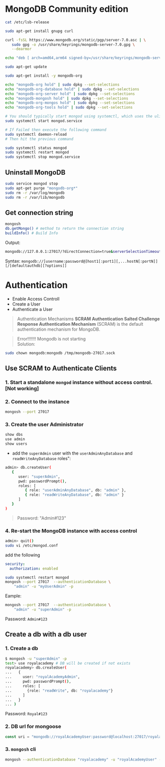# MongoDB Community edition

```sh
cat /etc/lsb-release
```

```sh
sudo apt-get install gnupg curl

curl -fsSL https://www.mongodb.org/static/pgp/server-7.0.asc | \
   sudo gpg -o /usr/share/keyrings/mongodb-server-7.0.gpg \
   --dearmor

echo "deb [ arch=amd64,arm64 signed-by=/usr/share/keyrings/mongodb-server-7.0.gpg ] https://repo.mongodb.org/apt/ubuntu jammy/mongodb-org/7.0 multiverse" | sudo tee /etc/apt/sources.list.d/mongodb-org-7.0.list

sudo apt-get update

sudo apt-get install -y mongodb-org

echo "mongodb-org hold" | sudo dpkg --set-selections
echo "mongodb-org-database hold" | sudo dpkg --set-selections
echo "mongodb-org-server hold" | sudo dpkg --set-selections
echo "mongodb-mongosh hold" | sudo dpkg --set-selections
echo "mongodb-org-mongos hold" | sudo dpkg --set-selections
echo "mongodb-org-tools hold" | sudo dpkg --set-selections

# You should typically start mongod using systemctl, which uses the ulimit settings:
sudo systemctl start mongod.service

# If Failed then execute the following command
sudo systemctl daemon-reload
# Then hit the previous command

sudo systemctl status mongod
sudo systemctl restart mongod
sudo systemctl stop mongod.service
```

## Uninstall MongoDB

```sh
sudo service mongod stop
sudo apt-get purge "mongodb-org*"
sudo rm -r /var/log/mongodb
sudo rm -r /var/lib/mongodb
```

## Get connection string

```sh
mongosh
db.getMongo() # method to return the connection string
buildInfo() # Build Info
```

Output:

```sh
mongodb://127.0.0.1:27017/?directConnection=true&serverSelectionTimeoutMS=2000&appName=mongosh+2.2.3
```

Syntax:
`mongodb://[username:password@]host1[:port1][,...hostN[:portN]][/[defaultauthdb][?options]]`

# Authentication

- Enable Access Controll
- Create a User
- Authenticate a User

> Authentication Mechanisms
> **SCRAM Authentication
> Salted Challenge Response Authentication Mechanism** (SCRAM) is the default authentication mechanism for MongoDB.

> Error!!!!!!! Mongodb is not starting \
> Solution:

```sh
sudo chown mongodb:mongodb /tmp/mongodb-27017.sock
```

## Use SCRAM to Authenticate Clients

### 1. Start a standalone `mongod` instance without access control. [Not working]

### 2. Connect to the instance

```sh
mongosh --port 27017
```

### 3. Create the user Administrator

```sh
show dbs
use admin
show users
```

- add the `superAdmin` user with the `userAdminAnyDatabase` and `readWriteAnyDatabase` roles":

```sh
admin> db.createUser(
   {
      user: "superAdmin",
      pwd: passwordPrompt(),
      roles: [
         { role: "userAdminAnyDatabase", db: "admin" },
         { role: "readWriteAnyDatabase", db: "admin" }
      ]
   }
)
```

> Password: "Admin#123"

### 4. Re-start the MongoDB instance with access control

```sh
admin> quit()
sudo vi /etc/mongod.conf
```

add the following

```yaml
security:
  authorization: enabled
```

```sh
sudo systemctl restart mongod
mongosh --port 27017  --authenticationDatabase \
    "admin" -u "myUserAdmin" -p
```

Eample:

```sh
mongosh --port 27017  --authenticationDatabase \
    "admin" -u "superAdmin" -p
```

Password: `Admin#123`

## Create a db with a db user

### 1. Create a db

```sh
$ mongosh -u "superAdmin" -p
test> use royalacademy # DB will be created if not exists
royalacademy> db.createUser(
...   {
...     user: "royalAcademyAdmin",
...     pwd: passwordPrompt(),
...     roles: [
...       {role: "readWrite", db: "royalacademy"}
...     ]
...   }
... )
```

Password: `Royal#123`

### 2. DB url for mongoose

```js
const uri = "mongodb://royalAcademyUser:password@localhost:27017/royalacademy";
```

### 3. `mongosh` cli

```sh
mongosh --authenticationDatabase "royalacademy" -u "royalAcademyUser" -p
```
